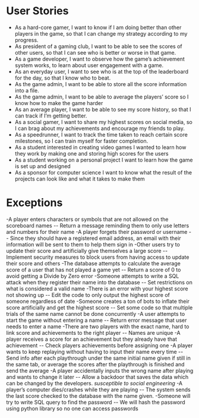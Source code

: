 # User Stories
- As a hard-core gamer, I want to know if I am doing better than other players in the game, so that I can change my strategy according to my progress.
- As president of a gaming club, I want to be able to see the scores of other users, so that I can see who is better or worse in that game. 
- As a game developer, I want to observe how the game’s achievement system works, to 	learn about user engagement with a game. 
- As an everyday user, I want to see who is at the top of the leaderboard for the day, so that I know who to beat.
- As the game admin, I want to be able to store all the score information into a file. 
- As the game admin, I want to be able to average the players’ score so I know how to make the game harder 
- As an average player, I want to be able to see my score history, so that I can track if I’m getting better.
- As a social gamer, I want to share my highest scores on social media, so I can brag about my achievements and encourage my friends to play. 
- As a speedrunner, I want to track the time taken to reach certain score milestones, so I can train myself for faster completion. 
- As a student interested in creating video games I wanted to learn how they work by making one and storing high scores for the users
- As a student working on a personal project I want to learn how the game is set up and designed
- As a sponsor for computer science I want to know what the result of the projects can look like and what it takes to make them

# Exceptions
-A player enters characters or symbols that are not allowed on the scoreboard names
-- Return a message reminding them to only use letters and numbers for their name
-A player forgets their password or username
-- Since they should have a registered email address, an email with their information will be sent to them to help them sign in
-Other users try to update their score and artificially give themselves a large score
-- Implement security measures to block users from having access to update their score and others
-The database attempts to calculate the average score of a user that has not played a game yet
-- Return a score of 0 to avoid getting a Divide by Zero error
-Someone attempts to write a SQL attack when they register their name into the database
-- Set restrictions on what is considered a valid name 
-There is an error with your highest score not showing up
-- Edit the code to only output the highest score of someone  regardless of date
-Someone creates a ton of bots to inflate their score artificially and get the highest score
-- Set some code so that multiple trials of the same name cannot be done concurrently
-A user attempts to start the game without entering a name
-- Return error message that user needs to enter a name
-There are two players with the exact name, hard to link score and achievements to the right player 
-- Names are unique
-A player receives a score for an achievement but they already have that achievement 
-- Check players achievements before assigning one 
-A player wants to keep replaying without having to input their name every time
-- Send info after each playthrough under the same initial name given if still in the same tab, or average the scores after the playthrough is finished and send the average
-A player accidentally inputs the wrong name after playing and wants to change it later
-- Allow a backdoor that saves the data which can be changed by the developers. *susceptible to social engineering*
-A player’s computer dies/crashes while they are playing 
-- The system sends the last score checked to the database with the name given. 
-Someone will try to write SQL query to find the password
-- We will hash the password using python library so no one can access passwords
